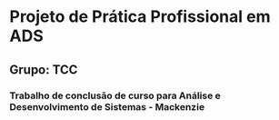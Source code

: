 # Projeto de Prática Profissional em ADS
## Grupo: TCC
### Trabalho de conclusão de curso para Análise e Desenvolvimento de Sistemas - Mackenzie
